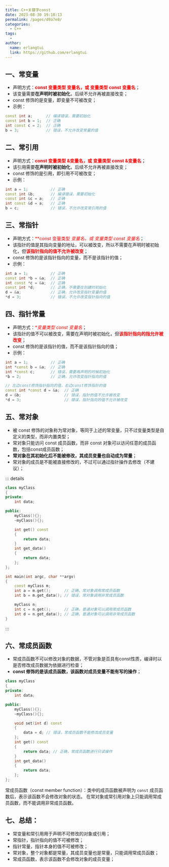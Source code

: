 ```yaml
---
title: C++关键字const
date: 2023-08-30 19:18:13
permalink: /pages/d9a7e8/
categories:
  - C++
tags:
  - 
author: 
  name: erlangtui
  link: https://github.com/erlangtui
---
```



## 一、常变量
* 声明方式：<span style="color: red;">**const 变量类型 变量名，或 变量类型 const 变量名**</span>；
* 该变量需要**在声明时被初始化**，后续不允许再被直接改变；
* const 修饰的是变量，即变量不可被改变；
* 示例：
```cpp
const int a;      // 编译错误，需要初始化
const int b = 1;  // 正确
int const c = 2;  // 正确
b = 3;            // 错误，不允许改变常量的值
```
## 二、常引用
* 声明方式：<span style="color: red;">**const 变量类型 &变量名，或 变量类型 const &变量名**</span>；
* 该引用需要**在声明时被初始化**，后续不允许再被直接改变；
* const 修饰的是引用，即引用不可被改变；
* 示例：
```cpp
int a = 1;          // 正确
const int &b;       // 编译错误，需要初始化
const int &c = a;   // 正确
int const &d = a;   // 正确
b = c;              // 错误，不允许改变常引用的值
```
## 三、常指针
* 声明方式：<span style="color: red;">**const 变量类型 *变量名，或 变量类型 const *变量名**</span>；
* 该指针的值是其指向变量的地址，可以被改变，所以不需要在声明时被初始化，但<span style="color: red;">**该指针指向的值不允许被改变**</span>；
* const 修饰的是该指针指向的变量，而不是该指针的值；
* 示例：
```cpp
int a = 1;          // 正确
const int *b = &a;  // 正确
int const *c = &a;  // 正确
const int *d;       // 正确，不需要在创建时初始化
d = &a;             // 正确，允许改变指针变量的值
*d = 3;             // 错误，不允许改变指针指向的值
```
## 四、指针常量
* 声明方式：<span style="color: red;">**变量类型 *const 变量名**</span>；
* 该指针的值不可以被改变，需要在声明时被初始化，但<span style="color: red;">**该指针指向的指允许被改变**</span>；
* const 修饰的是该指针的值，而不是该指针指向的值；
* 示例：
```cpp
int a = 1;          // 正确
int *const b = &a;  // 正确
int *const c;       // 错误，需要再声明的时候初始化
*b = 2;             // 正确，允许改变指针指向的值

// 左边const修饰指针指向的值，右边const修饰指针的值
const int *const d = &a;  // 正确
d = &b;                   // 错误，指针的值不允许被改变
*d = 3;                   // 错误，指针指向的值不允许被改变        
```

## 五、常对象
* 被 const 修饰的对象称为常对象，等同于上述的常变量，只不过变量类型是自定义的类型，而非内置类型；
* 常对象只能访问 const 成员函数，而非 const 对象可以访问任意的成员函数，包括const成员函数；
* **常对象在其初始化后不能被修改，其成员变量也自动成为常量**；
* 常对象的成员是不能被直接修改的，不过可以通过指针操作去修改（不建议）；

::: details
```cpp
class myClass
{
private:
    int data;

public:
    myClass(){};
    ~myClass(){};

    int get() const
    {
        return data;
    }
    int get_data()
    {
        return data;
    };
};

int main(int argc, char **argv)
{
    const myClass m;
    int a = m.get();      // 正确，常对象调用常成员函数
    int b = m.get_data(); // 错误，常对象调用非常成员函数

    myClass n;
    int c = n.get();      // 正确，普通对象可以调用常成员函数
    int d = n.get_data(); // 正确，普通对象可以调用非常成员函数
}

```
:::

## 六、常成员函数
* 常成员函数不可以修改对象的数据，不管对象是否具有const性质，编译时以是否修改成员数据为依据进行检查；
* **const 修饰的是该成员函数，该函数对成员变量不能有写的操作**；

```cpp
class myClass
{
private:
    int data;

public:
    myClass(){};
    ~myClass(){};

    void set(int d) const
    {
        data = d; // 错误，常成员函数不能修改成员变量
    };
    int get() const
    {
        return data; // 正确，常成员函数进行只读操作
    }
    int get_data()
    {
        return data;
    };
};
```

常成员函数（const member function）：类中的成员函数被声明为 `const` 成员函数后，表示该函数不会修改对象的状态。
在常对象或常引用对象上只能调用常成员函数，而不能调用非常成员函数。

## 七、总结：
- 常变量和常引用用于声明不可修改的对象或引用；
- 常指针，指针指向的值不可被修改；
- 指针常量，指针本身的值不可被修改；
- 常对象，整个对象都是常量，其成员变量也是常量，只能调用常成员函数；
- 常成员函数，表示该函数不会修改对象的成员变量；



